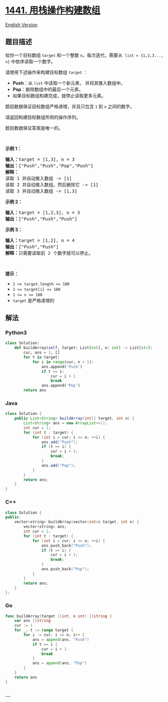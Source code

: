 # [1441. 用栈操作构建数组](https://leetcode.cn/problems/build-an-array-with-stack-operations)

[English Version](/solution/1400-1499/1441.Build%20an%20Array%20With%20Stack%20Operations/README_EN.md)

## 题目描述

<!-- 这里写题目描述 -->

<p>给你一个目标数组 <code>target</code> 和一个整数 <code>n</code>。每次迭代，需要从&nbsp; <code>list = {1,2,3..., n}</code> 中依序读取一个数字。</p>

<p>请使用下述操作来构建目标数组 <code>target</code> ：</p>

<ul>
	<li><strong>Push</strong>：从 <code>list</code> 中读取一个新元素， 并将其推入数组中。</li>
	<li><strong>Pop</strong>：删除数组中的最后一个元素。</li>
	<li>如果目标数组构建完成，就停止读取更多元素。</li>
</ul>

<p>题目数据保证目标数组严格递增，并且只包含 <code>1</code> 到 <code>n</code> 之间的数字。</p>

<p>请返回构建目标数组所用的操作序列。</p>

<p>题目数据保证答案是唯一的。</p>

<p>&nbsp;</p>

<p><strong>示例 1：</strong></p>

<pre>
<strong>输入：</strong>target = [1,3], n = 3
<strong>输出：</strong>["Push","Push","Pop","Push"]
<strong>解释： 
</strong>读取 1 并自动推入数组 -&gt; [1]
读取 2 并自动推入数组，然后删除它 -&gt; [1]
读取 3 并自动推入数组 -&gt; [1,3]
</pre>

<p><strong>示例 2：</strong></p>

<pre>
<strong>输入：</strong>target = [1,2,3], n = 3
<strong>输出：</strong>["Push","Push","Push"]
</pre>

<p><strong>示例 3：</strong></p>

<pre>
<strong>输入：</strong>target = [1,2], n = 4
<strong>输出：</strong>["Push","Push"]
<strong>解释：</strong>只需要读取前 2 个数字就可以停止。
</pre>

<p>&nbsp;</p>

<p><strong>提示：</strong></p>

<ul>
	<li><code>1 &lt;= target.length &lt;= 100</code></li>
	<li><code>1 &lt;= target[i]&nbsp;&lt;= 100</code></li>
	<li><code>1 &lt;= n &lt;= 100</code></li>
	<li><code>target</code> 是严格递增的</li>
</ul>

## 解法

<!-- 这里可写通用的实现逻辑 -->

<!-- tabs:start -->

### **Python3**

<!-- 这里可写当前语言的特殊实现逻辑 -->

```python
class Solution:
    def buildArray(self, target: List[int], n: int) -> List[str]:
        cur, ans = 1, []
        for t in target:
            for i in range(cur, n + 1):
                ans.append('Push')
                if t == i:
                    cur = i + 1
                    break
                ans.append('Pop')
        return ans
```

### **Java**

<!-- 这里可写当前语言的特殊实现逻辑 -->

```java
class Solution {
    public List<String> buildArray(int[] target, int n) {
        List<String> ans = new ArrayList<>();
        int cur = 1;
        for (int t : target) {
            for (int i = cur; i <= n; ++i) {
                ans.add("Push");
                if (t == i) {
                    cur = i + 1;
                    break;
                }
                ans.add("Pop");
            }
        }
        return ans;
    }
}
```

### **C++**

```cpp
class Solution {
public:
    vector<string> buildArray(vector<int>& target, int n) {
        vector<string> ans;
        int cur = 1;
        for (int t : target) {
            for (int i = cur; i <= n; ++i) {
                ans.push_back("Push");
                if (t == i) {
                    cur = i + 1;
                    break;
                }
                ans.push_back("Pop");
            }
        }
        return ans;
    }
};
```

### **Go**

```go
func buildArray(target []int, n int) []string {
	var ans []string
	cur := 1
	for _, t := range target {
		for i := cur; i <= n; i++ {
			ans = append(ans, "Push")
			if t == i {
				cur = i + 1
				break
			}
			ans = append(ans, "Pop")
		}
	}
	return ans
}
```

### **...**

```

```

<!-- tabs:end -->
